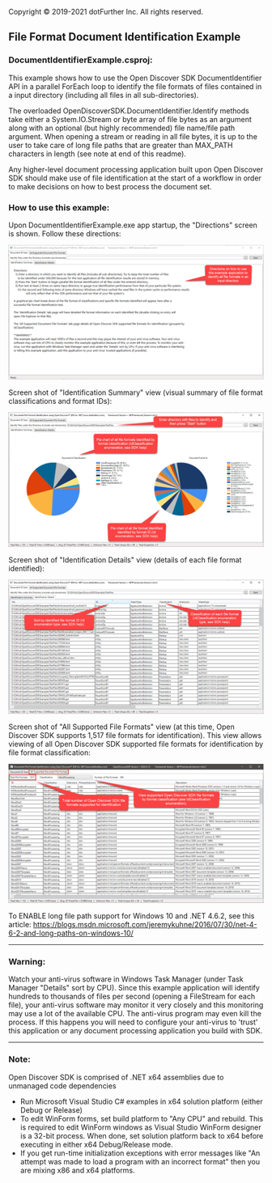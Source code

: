 Copyright © 2019-2021 dotFurther Inc. All rights reserved.

## File Format Document Identification Example

### DocumentIdentifierExample.csproj:
This example shows how to use the Open Discover SDK DocumentIdentifier API in a parallel ForEach loop to identify the file formats 
of files contained in a input directory (including all files in all sub-directories).

The overloaded OpenDiscoverSDK.DocumentIdentifier.Identify methods take either a System.IO.Stream or byte array of file bytes as an argument along with an optional (but highly recommended) file name/file path argument. When opening a stream or reading in all file bytes, it is up to the user to take care of long file paths that are greater than MAX_PATH characters in length (see note at end of this readme).

Any higher-level document processing application built upon Open Discover SDK should make use of file identification at the start of a workflow in order to make decisions on how to best process the document set.

### How to use this example:

Upon DocumentIdentifierExample.exe app startup, the "Directions" screen is shown. Follow these directions: 

<img src="Image1.png">

Screen shot of "Identification Summary" view (visual summary of file format classifications and format IDs):

<img src="Image2.png">

Screen shot of "Identification Details" view (details of each file format identified):

<img src="Image3.png">

Screen shot of "All Supported File Formats" view (at this time, Open Discover SDK supports 1,517 file formats for identification). This view allows viewing of all Open Discover SDK supported file formats for identification by file format classification:

<img src="Image4.png">


To ENABLE long file path support for Windows 10 and .NET 4.6.2, see this article:
 https://blogs.msdn.microsoft.com/jeremykuhne/2016/07/30/net-4-6-2-and-long-paths-on-windows-10/

------------------------------------------------------------------------------------------------------------------------
### Warning: 
Watch your anti-virus software in Windows Task Manager (under Task Manager "Details" sort by CPU). Since this example 
application will identify hundreds to thousands of files per second (opening a FileStream for each file), your anti-virus 
software may monitor it very closely and this monitoring may use a lot of the available CPU. The anti-virus program may even 
kill the process. If this happens you will need to configure your anti-virus to 'trust' this application or any document 
processing application you build with SDK.


------------------------------------------------------------------------------------------------------------------------
### Note: 
Open Discover SDK is comprised of .NET x64 assemblies due to unmanaged code dependencies

- Run Microsoft Visual Studio C# examples in x64 solution platform (either Debug or Release)
- To edit WinForm forms, set build platform to "Any CPU" and rebuild. This is required to edit WinForm windows as Visual Studio WinForm designer is a 32-bit process. When done, set solution platform back to x64 before executing in either x64 Debug/Release mode.
- If you get run-time initialization exceptions with error messages like "An attempt was made to load a program with
  an incorrect format" then you are mixing x86 and x64 platforms. 

